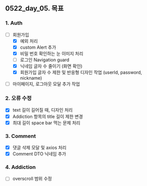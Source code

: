 ## 0522_day_05. 목표

### 1. Auth

- [ ] 회원가입
  - [x] 예외 처리
  - [x] custom Alert 추가
  - [x] 비밀 번호 확인하는 눈 이미지 처리
  - [ ] 로그인 Navigation guard
  - [x] 닉네임 글자 수 줄이기 (화면 확인)
  - [x] 회원가입 글자 수 제한 및 반응형 디자인 작업 (userId, password, nickname)
- [ ] 마이페이지, 로그아웃 모달 추가 작업

### 2. 오류 수정

- [x] text 길이 길어질 때, 디자인 처리
- [x] Addiction 항목의 title 길이 제한 변경
- [x] 최대 길이 space bar 먹는 문제 처리

### 3. Comment

- [x] 댓글 삭제 모달 및 axios 처리
- [x] Comment DTO 닉네임 추가

### 4. Addiction

- [ ] overscroll 범위 수정

